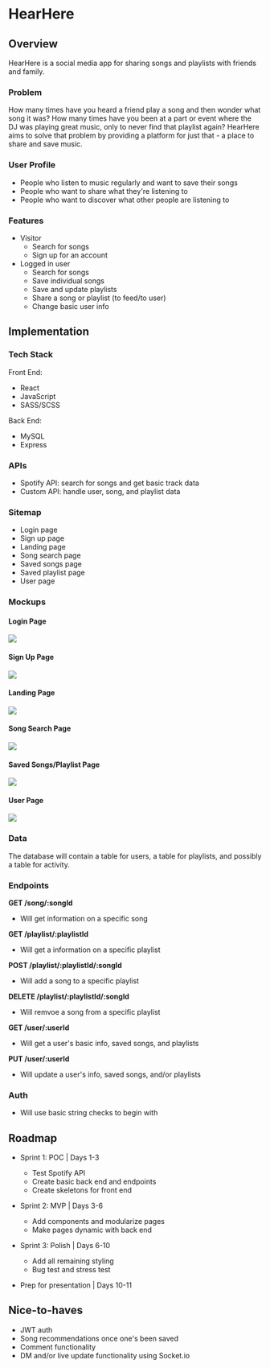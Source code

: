 # HearHere

## Overview

HearHere is a social media app for sharing songs and playlists with friends and family.

### Problem

How many times have you heard a friend play a song and then wonder what song it was? How many times have you been at a part or event where the DJ was playing great music, only to never find that playlist again? HearHere aims to solve that problem by providing a platform for just that - a place to share and save music.

### User Profile

- People who listen to music regularly and want to save their songs
- People who want to share what they're listening to
- People who want to discover what other people are listening to

### Features

- Visitor
    - Search for songs
    - Sign up for an account
- Logged in user
    - Search for songs
    - Save individual songs
    - Save and update playlists
    - Share a song or playlist (to feed/to user)
    - Change basic user info

## Implementation

### Tech Stack

Front End:
- React
- JavaScript
- SASS/SCSS

Back End:
- MySQL
- Express

### APIs

- Spotify API: search for songs and get basic track data
- Custom API: handle user, song, and playlist data

### Sitemap

- Login page
- Sign up page
- Landing page
- Song search page
- Saved songs page
- Saved playlist page
- User page

### Mockups

#### Login Page
![](/mockups/login.png)

#### Sign Up Page
![](/mockups/signup.png)

#### Landing Page
![](/mockups/landing.png)

#### Song Search Page
![](/mockups/search.png)

#### Saved Songs/Playlist Page
![](/mockups/saved.png)

#### User Page
![](/mockups/user.png)


### Data

The database will contain a table for users, a table for playlists, and possibly a table for activity.

### Endpoints

**GET /song/:songId**
- Will get information on a specific song

**GET /playlist/:playlistId**
- Will get a information on a specific playlist

**POST /playlist/:playlistId/:songId**
- Will add a song to a specific playlist

**DELETE /playlist/:playlistId/:songId**
- Will remvoe a song from a specific playlist

**GET /user/:userId**
- Will get a user's basic info, saved songs, and playlists

**PUT /user/:userId**
- Will update a user's info, saved songs, and/or playlists

### Auth

- Will use basic string checks to begin with

## Roadmap

- Sprint 1: POC | Days 1-3
    - Test Spotify API
    - Create basic back end and endpoints
    - Create skeletons for front end

- Sprint 2: MVP | Days 3-6
    - Add components and modularize pages
    - Make pages dynamic with back end

- Sprint 3: Polish | Days 6-10
    - Add all remaining styling
    - Bug test and stress test

- Prep for presentation | Days 10-11

## Nice-to-haves

- JWT auth
- Song recommendations once one's been saved
- Comment functionality
- DM and/or live update functionality using Socket.io
